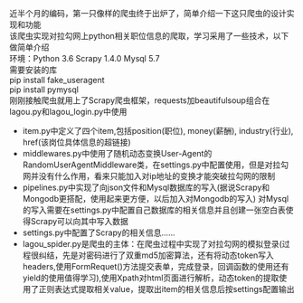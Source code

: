 近半个月的编码，第一只像样的爬虫终于出炉了，简单介绍一下这只爬虫的设计实现和功能  
该爬虫实现对拉勾网上python相关职位信息的爬取，学习采用了一些技术，以下做简单介绍  
环境：Python 3.6   Scrapy 1.4.0  Mysql 5.7  
需要安装的库  
pip install fake_useragent      
pip install pymysql  
刚刚接触爬虫就用上了Scrapy爬虫框架，requests加beautifulsoup组合在lagou.py和lagou_login.py中使用  
* item.py中定义了四个item,包括position(职位), money(薪酬), industry(行业), href(该岗位具体信息的超链接)  
* middlewares.py中使用了随机动态变换User-Agent的RandomUserAgentMiddleware类，在settings.py中配置使用，但是对拉勾网并没有什么作用，看来只能加入对ip地址的变换才能突破拉勾网的限制
* pipelines.py中实现了向json文件和Mysql数据库的写入(据说Scrapy和Mongodb更搭配，使用起来更方便，以后加入对Mongodb的写入)
对Mysql的写入需要在settings.py中配置自己数据库的相关信息并且创建一张空白表使得Scrapy可以向其中写入数据
* settings.py中配置了Scrapy的相关信息......
* lagou_spider.py是爬虫的主体：在爬虫过程中实现了对拉勾网的模拟登录(过程很纠结，先是对密码进行了双重md5加密算法，还有将动态token写入headers,使用FormRequet()方法提交表单，完成登录，回调函数的使用还有yield的使用值得学习),使用Xpath对html页面进行解析，动态token的提取使用了正则表达式提取相关value，提取出item的相关信息后按settings配置输出
